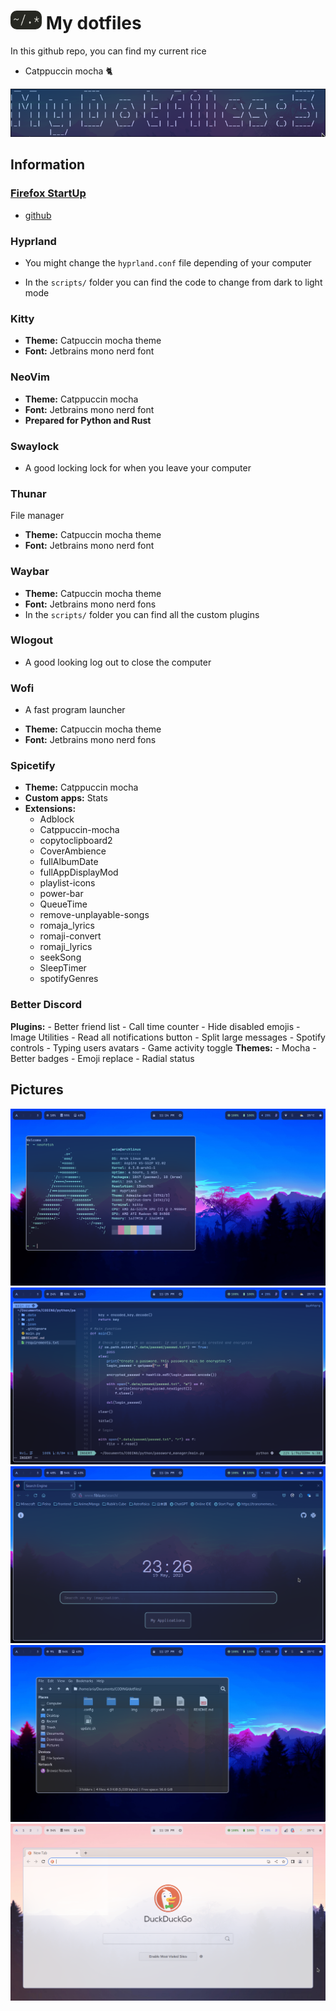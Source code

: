 # <img src="img/logo.png" width="50px" height="30px" style="border-radius: 10px;"> My dotfiles

In this github repo, you can find my current rice

- Catppuccin mocha &#128008;

![](img/title.png)

## Information

### [Firefox StartUp](http://www.fibla.es/search/)
- [github](https://github.com/lxbx44/website)

### Hyprland
- You might change the `hyprland.conf` file depending of your computer

- In the `scripts/` folder you can find the code to change from dark to light mode

### Kitty

- **Theme:** Catpuccin mocha theme
- **Font:** Jetbrains mono nerd font

### NeoVim

* **Theme:** Catppuccin mocha
* **Font:** Jetbrains mono nerd font
* **Prepared for Python and Rust**

### Swaylock
- A good locking lock for when you leave your computer

### Thunar
File manager
- **Theme:** Catpuccin mocha theme
- **Font:** Jetbrains mono nerd font

### Waybar
- **Theme:** Catpuccin mocha theme
- **Font:** Jetbrains mono nerd fons
- In the `scripts/` folder you can find all the custom plugins

### Wlogout
- A good looking log out to close the computer

### Wofi
* A fast program launcher
- **Theme:** Catpuccin mocha theme
- **Font:** Jetbrains mono nerd fons

### Spicetify
- **Theme:** Catppuccin mocha
- **Custom apps:** Stats
- **Extensions:**
	- Adblock
	- Catppuccin-mocha
	- copytoclipboard2
	- CoverAmbience
	- fullAlbumDate
	- fullAppDisplayMod
	- playlist-icons
	- power-bar
	- QueueTime
	- remove-unplayable-songs
	- romaja_lyrics
	- romaji-convert
	- romaji_lyrics
	- seekSong
	- SleepTimer
	- spotifyGenres

### Better Discord
**Plugins:**
	- Better friend list
	- Call time counter
	- Hide disabled emojis
	- Image Utilities
	- Read all notifications button
	- Split large messages
	- Spotify controls
	- Typing users avatars
	- Game activity toggle
**Themes:**
	- Mocha
	- Better badges
	- Emoji replace
	- Radial status

## Pictures
![](img/1.png)
![](img/2.png)
![](img/3.png)
![](img/4.png)
![](img/5.png)
